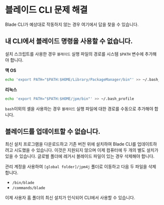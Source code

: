 # 블레이드 CLI 문제 해결

Blade CLI가 예상대로 작동하지 않는 경우 여기에서 답을 찾을 수 있습니다.

## 내 CLI에서 블레이드 명령을 사용할 수 없습니다.

설치 스크립트를 사용한 경우 `블레이드` 실행 파일의 경로를 시스템 `$PATH` 변수에 추가해야 합니다.

**맥 OS**

```bash
echo 'export PATH="$PATH:$HOME/Library/PackageManager/bin"' >> ~/.bash_profile
```

**리눅스**

```bash
echo 'export PATH="$PATH:$HOME/jpm/bin"' >> ~/.bash_profile
```

`bash`이외의 셸을 사용하는 경우 `블레이드` 실행 파일에 대한 경로를 수동으로 추가해야 합니다.

## 블레이드를 업데이트할 수 없습니다.

최신 설치 프로그램을 다운로드하고 기존 버전 위에 설치하여 Blade CLI를 업데이트하려고 시도했을 수 있습니다. 이것은 지원되지 않으며 이제 컴퓨터에 두 개의 별도 설치가 있을 수 있습니다. 글로벌 폴더에 레거시 블레이드 파일이 있는 경우 삭제해야 합니다.

관리 계정을 사용하여 `[global folder]/jpm4j` 폴더로 이동하고 다음 두 파일을 삭제합니다.

- `/bin/blade`
- `/commands/blade`

이제 사용자 홈 폴더의 최신 설치가 인식되어 CLI에서 사용할 수 있습니다.
